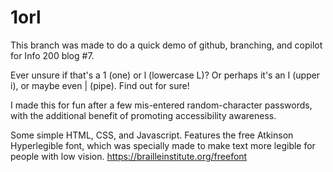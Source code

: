 # 1orl

This branch was made to do a quick demo of github, branching, and copilot for Info 200 blog #7.

Ever unsure if that's a 1 (one) or l (lowercase L)? Or perhaps it's an I (upper i), or maybe even | (pipe). Find out for sure!

I made this for fun after a few mis-entered random-character passwords, with the additional benefit of promoting accessibility awareness.

Some simple HTML, CSS, and Javascript. Features the free Atkinson Hyperlegible font, which was specially made to make text more legible for people with low vision. https://brailleinstitute.org/freefont
